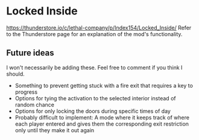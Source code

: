 # Locked Inside
https://thunderstore.io/c/lethal-company/p/Index154/Locked_Inside/
Refer to the Thunderstore page for an explanation of the mod's functionality.

## Future ideas
I won't necessarily be adding these. Feel free to comment if you think I should.
- Something to prevent getting stuck with a fire exit that requires a key to progress
- Options for tying the activation to the selected interior instead of random chance
- Options for only locking the doors during specific times of day
- Probably difficult to implement: A mode where it keeps track of where each player entered and gives them the corresponding exit restriction only until they make it out again